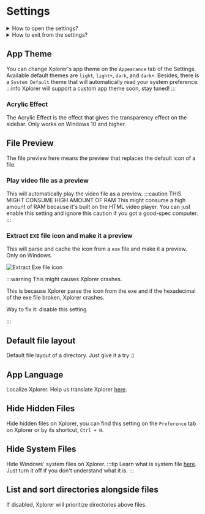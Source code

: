 # Settings

<details>
<summary>
How to open the settings?
</summary>
You can open settings on Xplorer by clicking the `Settings` button on the left down of Xplorer.

![Settings](/img/docs/settings.png)

</details>
<details>
<summary>
How to exit from the settings?
</summary>
You can exit from settings on Xplorer by clicking the Arrow Up button on the upside left of Xplorer.

![Settings](/img/docs/exit-settings.png)

</details>

## App Theme

You can change Xplorer's app theme on the `Appearance` tab of the Settings. Available default themes are `light`, `light+`, `dark`, and `dark+`. Besides, there is a `System Default` theme that will automatically read your system preference.
:::info
Xplorer will support a custom app theme soon, stay tuned!
:::

### Acrylic Effect

The Acrylic Effect is the effect that gives the transparency effect on the sidebar. Only works on Windows 10 and higher.

## File Preview

The file preview here means the preview that replaces the default icon of a file.

### Play video file as a preview

This will automatically play the video file as a preview.
:::caution THIS MIGHT CONSUME HIGH AMOUNT OF RAM
This might consume a high amount of RAM because it's built on the HTML video player.
You can just enable this setting and ignore this caution if you got a good-spec computer.
:::

### Extract `EXE` file icon and make it a preview

This will parse and cache the icon from a `exe` file and make it a preview. Only on Windows.

![Extract Exe file icon](/img/docs/extract-exe-icon.png)

:::warning This might causes Xplorer crashes.

This is because Xplorer parse the icon from the exe and if the hexadecimal of the exe file broken, Xplorer crashes.

Way to fix it: disable this setting

:::

## Default file layout

Default file layout of a directory. Just give it a try :)

## App Language

Localize Xplorer. Help us translate Xplorer [here](https://github.com/kimlimjustin/xplorer/discussions/30).

## Hide Hidden Files

Hide hidden files on Xplorer, you can find this setting on the `Preference` tab on Xplorer or by its shortcut, `Ctrl + H`.

## Hide System Files

Hide Windows' system files on Xplorer.
:::tip
Learn what is system file [here](https://en.wikipedia.org/wiki/System_file). Just turn it off if you don't understand what it is.
:::

## List and sort directories alongside files

If disabled, Xplorer will prioritize directories above files.

